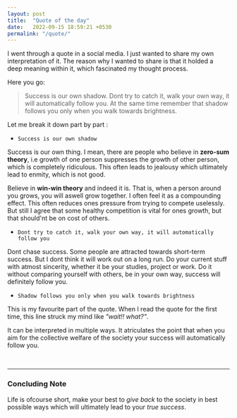 ```yaml
---
layout: post
title:  "Quote of the day"
date:   2022-09-15 18:59:21 +0530
permalink: "/quote/"
---
```


I went through a quote in a social media. I just wanted to share my own interpretation of it. The reason why I wanted to share is that it holded a deep meaning within it, which fascinated my thought process. 

Here you go:

> Success is our own shadow. Dont try to catch it, walk your own way, it will automatically follow you. At the same time remember that shadow follows you only when you walk towards brightness.

Let me break it down part by part : 

* ```Success is our own shadow```

Success is our own thing. I mean, there are people who believe in **zero-sum theory**, i.e growth of one person suppresses the growth of other person, which is completely ridiculous. This often leads to jealousy which ultimately lead to enmity, which is not good. 

Believe in **win-win theory** and indeed it is. That is, when a person around you grows, you will aswell grow together. I often feel it as a compounding effect. This often reduces ones pressure from trying to compete uselessly. But still I agree that some healthy competition is vital for ones growth, but that should'nt be on cost of others. 

* ```Dont try to catch it, walk your own way, it will automatically follow you```

Dont chase success. Some people are attracted towards short-term success. But I dont think it will work out on a long run. Do your current stuff with atmost sincerity, whether it be your studies, project or work. Do it without comparing yourself with others, be in your own way, success will definitely follow you. 

* ```Shadow follows you only when you walk towards brightness ```

This is my favourite part of the quote. When I read the quote for the first time, this line struck my mind like _"wait!! what?"_.
 
It can be interpreted in multiple ways. It atriculates the point that when you aim for the collective welfare of the society your success will automatically follow you. 

<br>

---
### Concluding Note

Life is ofcourse short, make your best to _give back_ to the society in best possible ways which will ultimately lead to your *true success*.

